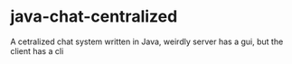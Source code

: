 java-chat-centralized
=====================

A cetralized chat system written in Java, weirdly server has a gui, but the client has a cli